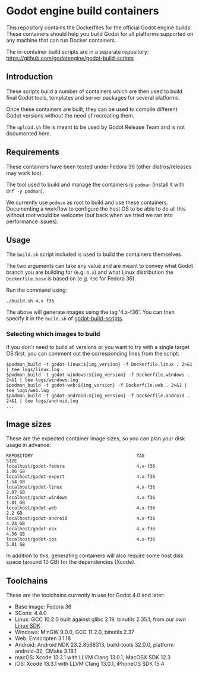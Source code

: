 # Godot engine build containers

This repository contains the Dockerfiles for the official Godot engine builds.
These containers should help you build Godot for all platforms supported on
any machine that can run Docker containers.

The in-container build scripts are in a separate repository:
https://github.com/godotengine/godot-build-scripts


## Introduction

These scripts build a number of containers which are then used to build final
Godot tools, templates and server packages for several platforms.

Once these containers are built, they can be used to compile different Godot
versions without the need of recreating them.

The `upload.sh` file is meant to be used by Godot Release Team and is not
documented here.


## Requirements

These containers have been tested under Fedora 36 (other distros/releases may work too).

The tool used to build and manage the containers is `podman` (install it with `dnf -y podman`).

We currently use `podman` as root to build and use these containers. Documenting a workflow to
configure the host OS to be able to do all this without root would be welcome (but back when we
tried we ran into performance issues).


## Usage

The `build.sh` script included is used to build the containers themselves.

The two arguments can take any value and are meant to convey what Godot branch
you are building for (e.g. `4.x`) and what Linux distribution the `Dockerfile.base`
is based on (e.g. `f36` for Fedora 36).

Run the command using:

    ./build.sh 4.x f36

The above will generate images using the tag '4.x-f36'.
You can then specify it in the `build.sh` of
[godot-build-scripts](https://github.com/godotengine/godot-build-scripts).


### Selecting which images to build

If you don't need to build all versions or you want to try with a single target OS first,
you can comment out the corresponding lines from the script:

    $podman_build -t godot-linux:${img_version} -f Dockerfile.linux . 2>&1 | tee logs/linux.log
    $podman_build -t godot-windows:${img_version} -f Dockerfile.windows . 2>&1 | tee logs/windows.log
    $podman_build -t godot-web:${img_version} -f Dockerfile.web . 2>&1 | tee logs/web.log
    $podman_build -t godot-android:${img_version} -f Dockerfile.android . 2>&1 | tee logs/android.log
    ...


## Image sizes

These are the expected container image sizes, so you can plan your disk usage in advance:

    REPOSITORY                                       TAG                        SIZE
    localhost/godot-fedora                           4.x-f36                    1.06 GB
    localhost/godot-export                           4.x-f36                    1.54 GB
    localhost/godot-linux                            4.x-f36                    2.07 GB
    localhost/godot-windows                          4.x-f36                    1.81 GB
    localhost/godot-web                              4.x-f36                    2.2 GB
    localhost/godot-android                          4.x-f36                    4.24 GB
    localhost/godot-osx                              4.x-f36                    4.56 GB
    localhost/godot-ios                              4.x-f36                    5.01 GB

In addition to this, generating containers will also require some host disk space
(around 10 GB) for the dependencies (Xcode).


## Toolchains

These are the toolchains currently in use for Godot 4.0 and later:

- Base image: Fedora 36
- SCons: 4.4.0
- Linux: GCC 10.2.0 built against glibc 2.19, binutils 2.35.1, from our own [Linux SDK](https://github.com/godotengine/buildroot)
- Windows: MinGW 9.0.0, GCC 11.2.0, binutils 2.37
- Web: Emscripten 3.1.18
- Android: Android NDK 23.2.8568313, build-tools 32.0.0, platform android-32, CMake 3.18.1
- macOS: Xcode 13.3.1 with LLVM Clang 13.0.1, MacOSX SDK 12.3
- iOS: Xcode 13.3.1 with LLVM Clang 13.0.1, iPhoneOS SDK 15.4
